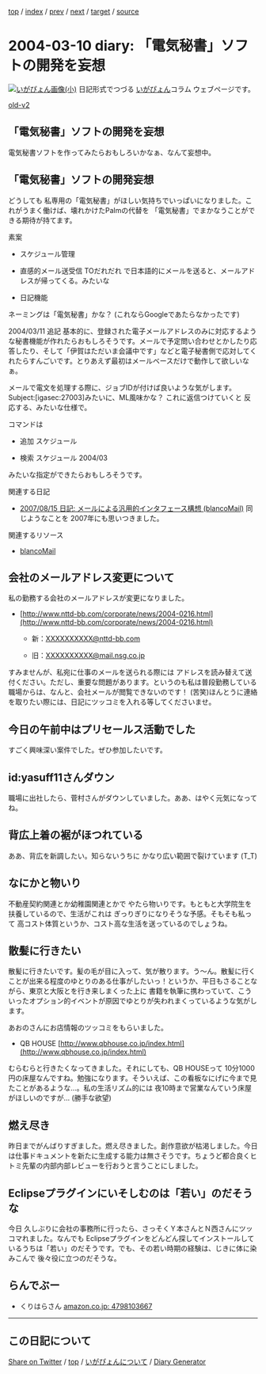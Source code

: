 [top](https://igapyon.github.io/diary/) 
 / [index](https://igapyon.github.io/diary/2004/index.html) 
 / [prev](https://igapyon.github.io/diary/2004/ig040309.html) 
 / [next](https://igapyon.github.io/diary/2004/ig040311.html) 
 / [target](https://igapyon.github.io/diary/2004/ig040310.html) 
 / [source](https://github.com/igapyon/diary/blob/gh-pages/2004/ig040310.html.src.md) 

2004-03-10 diary: 「電気秘書」ソフトの開発を妄想
=====================================================================================================
[![いがぴょん画像(小)](https://igapyon.github.io/diary/images/iga200306s.jpg "いがぴょん")](https://igapyon.github.io/diary/memo/memoigapyon.html) 日記形式でつづる [いがぴょん](https://igapyon.github.io/diary/memo/memoigapyon.html)コラム ウェブページです。

[old-v2](ig040310-orig.html)

## 「電気秘書」ソフトの開発を妄想

電気秘書ソフトを作ってみたらおもしろいかなぁ、なんて妄想中。


## 「電気秘書」ソフトの開発妄想

どうしても 私専用の「電気秘書」がほしい気持ちでいっぱいになりました。これがうまく働けば、壊れかけたPalmの代替を 「電気秘書」でまかなうことができる期待が持てます。

素案

* スケジュール管理
  
* 直感的メール送受信
  TOだれだれ で日本語的にメールを送ると、メールアドレスが帰ってくる。みたいな
  
* 日記機能

ネーミングは「電気秘書」かな？ (これならGoogleであたらなかったです)

2004/03/11 追記 基本的に、登録された電子メールアドレスのみに対応するような秘書機能が作れたらおもしろそうです。メールで予定問い合わせとかしたり応答したり、そして「伊賀はただいま会議中です」などと電子秘書側で応対してくれたらすんごいです。とりあえず最初はメールベースだけで動作して欲しいなぁ。

メールで電文を処理する際に、ジョブIDが付けば良いような気がします。
Subject:[igasec:27003]みたいに、ML風味かな？ これに返信つけていくと 反応する、みたいな仕様で。

コマンドは

* 追加 スケジュール
  
* 検索 スケジュール 2004/03

みたいな指定ができたらおもしろそうです。

関連する日記

* [2007/08/15 日記: メールによる汎用的インタフェース構想 (blancoMail)](../2007/ig070815.html)
  同じようなことを 2007年にも思いつきました。

関連するリソース

* [blancoMail](http://www.igapyon.jp/blanco/blancomail.html)

## 会社のメールアドレス変更について

私の勤務する会社のメールアドレスが変更になりました。

* [http://www.nttd-bb.com/corporate/news/2004-0216.html](http://www.nttd-bb.com/corporate/news/2004-0216.html)
  
  * 新：XXXXXXXXXX@nttd-bb.com
    
  * 旧：XXXXXXXXXX@mail.nsg.co.jp
  

すみませんが、私宛に仕事のメールを送られる際には アドレスを読み替えて送付ください。ただし、重要な問題があります。というのも私は普段勤務している職場からは、なんと、会社メールが閲覧できないのです！ (苦笑)ほんとうに連絡を取りたい際には、日記にツッコミを入れる等してくださいませ。

## 今日の午前中はプリセールス活動でした

すごく興味深い案件でした。ぜひ参加したいです。

## id:yasuff11さんダウン

職場に出社したら、菅村さんがダウンしていました。ああ、はやく元気になってね。

## 背広上着の裾がほつれている

ああ、背広を新調したい。知らないうちに かなり広い範囲で裂けています (T_T)

## なにかと物いり

不動産契約関連とか幼稚園関連とかで やたら物いりです。もともと大学院生を扶養しているので、生活がこれは ぎっりぎりになりそうな予感。そもそも私って 高コスト体質というか、コスト高な生活を送っているのでしょうね。

## 散髪に行きたい

散髪に行きたいです。髪の毛が目に入って、気が散ります。う～ん。散髪に行くことが出来る程度のゆとりのある仕事がしたいっ！というか、平日もさることながら、東京と大阪とを行き来しまくった上に 書籍を執筆に携わっていて、こういったオプション的イベントが原因でゆとりが失われまくっているような気がします。

あおのさんにお店情報のツッコミをもらいました。

* QB HOUSE
  [http://www.qbhouse.co.jp/index.html](http://www.qbhouse.co.jp/index.html)

むらむらと行きたくなってきました。それにしても、QB HOUSEって 10分1000円の床屋なんですね。勉強になります。そういえば、この看板なにげに今まで見たことがあるような…。私の生活リズム的には 夜10時まで営業なんていう床屋がほしいのですが…
(勝手な欲望)

## 燃え尽き

昨日までがんばりすぎました。燃え尽きました。創作意欲が枯渇しました。今日は仕事ドキュメントを新たに生成する能力は無さそうです。ちょうど都合良くヒトミ先輩の内部内部レビューを行おうと言うことにしました。

## Eclipseプラグインにいそしむのは「若い」のだそうな

今日 久しぶりに会社の事務所に行ったら、さっそくＹ本さんとＮ西さんにツッコマれました。なんでも Eclipseプラグインをどんどん探してインストールしているうちは「若い」のだそうです。でも、その若い時期の経験は、じきに体に染みこんで 後々役に立つのだそうな。

## らんでぶー

* くりはらさん
  [amazon.co.jp: 4798103667](http://www.amazon.co.jp/exec/obidos/ASIN/4798103667/igapyondiary-22)

----------------------------------------------------------------------------------------------------

## この日記について

[Share on Twitter](https://twitter.com/intent/tweet?hashtags=igapyon%2Cdiary%2C%E3%81%84%E3%81%8C%E3%81%B4%E3%82%87%E3%82%93&text=%E3%80%8C%E9%9B%BB%E6%B0%97%E7%A7%98%E6%9B%B8%E3%80%8D%E3%82%BD%E3%83%95%E3%83%88%E3%81%AE%E9%96%8B%E7%99%BA%E3%82%92%E5%A6%84%E6%83%B3&url=https%3A%2F%2Figapyon.github.io%2Fdiary%2F2004%2Fig040310.html) / [top](../index.html) / [いがぴょんについて](https://igapyon.github.io/diary/memo/memoigapyon.html) / [Diary Generator](https://github.com/igapyon/igapyonv3)
